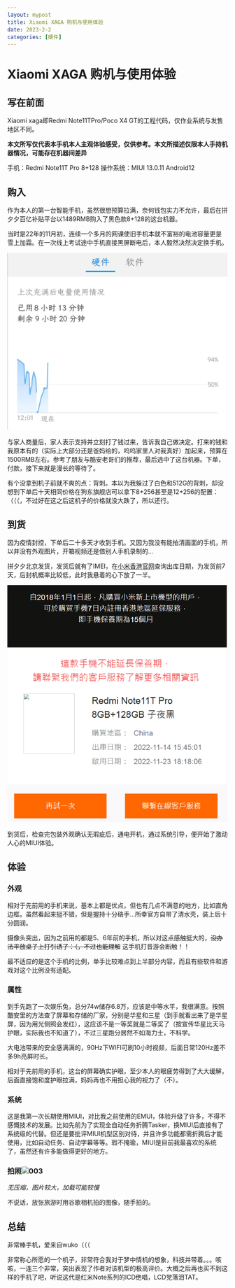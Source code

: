 ```yaml
---
layout: mypost
title: Xiaomi XAGA 购机与使用体验
date: 2023-2-2
categories: [硬件]
---
```


# Xiaomi XAGA 购机与使用体验

## 写在前面

Xiaomi xaga即Redmi Note11TPro/Poco X4 GT的工程代码，仅作业系统与发售地区不同。

**本文所写仅代表本手机本人主观体验感受，仅供参考。本文所描述仅限本人手持机器情况，可能存在机器间差异**

手机：Redmi Note11T Pro 8+128 操作系统：MIUI 13.0.11 Android12

## 购入

作为本人的第一台智能手机，虽然很想预算拉满，奈何钱包实力不允许，最后在拼夕夕百亿补贴平台以1489RMB购入了黑色款8+128的这台机器。

当时是22年的11月初，连续一个多月的网课使旧手机本就不富裕的电池容量更是雪上加霜。在一次线上考试途中手机直接黑屏断电后，本人毅然决然决定换手机。

<img src="./2023-02-02-xiaomixagafeelings/001.jpg" alt="崩掉的续航" style="zoom:50%;" />



与家人商量后，家人表示支持并立刻打了钱过来，告诉我自己做决定。打来的钱和我原本有的（实际上大部分还是爸妈给的，呜呜家里人对我真好）加起来，预算在1500RMB左右。参考了朋友与酷安老哥们的推荐，最后选中了这台机器。下单，付款，接下来就是漫长的等待了。

有个没拿到机子前就不爽的点：背刺。本以为我躲过了白色和512G的背刺，却没想到下单后十天相同价格在狗东旗舰店可以拿下8+256甚至是12+256的配置：（（（，不过好在这之后这机子的价格就没大跌了，所以还行。

## 到货

因为疫情封控，下单后二十多天才收到手机。又因为我没有能拍清画面的手机，所以并没有外观图片，开箱视频还是借别人手机录制的...

拼夕夕北京发货，发货后就有了IMEI，在[小米香港官网](https://m.buy.mi.com/hk/registration)查询出库日期，为发货前7天，后封机概率比较低，此时我悬着的心下放了一半。

![出库查询](./2023-02-02-xiaomixagafeelings/002.png)

到货后，检查完包装外观确认无瑕疵后，通电开机，通过系统引导，便开始了激动人心的MIUI体验。

## 体验

### 外观

相对于先前用的手机来说，基本上都是优点，但也有几点不满意的地方，比如直角边框。虽然看起来挺不错，但是握持十分硌手...所幸官方自带了清水壳，装上后十分圆润。

摄像头突出，因为之前用的都是5、6年前的手机，所以对这点感触挺大的，~~没办法平放桌子上打引诱了：（，不过也能理解~~ 这手机打音游会断触！！

最不适应的是这个手机的比例，单手比较难点到上半部分内容，而且有些软件和游戏对这个比例没有适配。

### 属性

到手先跑了一次娱乐兔，总分74w储存6.8万，应该是中等水平，我很满意。按照酷安里的方法查了屏幕和存储的厂家，分别是华星和三星（到手就看出来了是华星屏，因为用光侧照会发红），这应该不是一等奖就是二等奖了（按宣传华星比天马护眼，实际我也不知道了），不过三星跑分居然不如海力士，不科学。

大电池带来的安全感满满的，90Hz下WIFI可刷10小时视频，后面日常120Hz差不多9h亮屏时长。

相对于先前用的手机，这台的屏幕确实护眼，至少本人的眼疲劳得到了大大缓解，后面直接饱和度护眼拉满，妈妈再也不用担心我的视力了（不）。

### 系统

这是我第一次长期使用MIUI，对比我之前使用的EMUI，体验升级了许多，不得不感慨技术的发展。比如先前为了实现全自动任务折腾Tasker，换MIUI后直接有了系统级的代替。但还是要批评MIUI机型区别对待，并且许多功能都需折腾后才能使用，比如自动任务、自动字幕等等。瑕不掩瑜，MIUI是目前我最喜欢的系统了，虽然还有许多能做得更好的地方。

### 拍照![003](.\2023-02-02-xiaomixagafeelings\003.jpg)

*无压缩，图片较大，加载可能较慢*

不说话，放张旅游时用谷歌相机拍的图像，随手拍的。

## 总结

非常棒手机，爱来自wuko（（（

非常称心所愿的一个机子，非常符合我对于梦中情机的想象，科技并带着。。。咳咳，一连三个非常，突出表现了作者对该机型的极高评价。大概之后再也买不到这样的手机了吧，听说这代是红米Note系列的lCD绝唱，LCD党落泪TAT。

